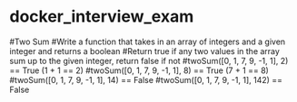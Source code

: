 # docker_interview_exam
#Two Sum
#Write a function that takes in an array of integers and a given integer and returns a boolean
#Return true if any two values in the array sum up to the given integer, return false if not
#twoSum([0, 1, 7, 9, -1, 1], 2)   == True (1 + 1 == 2)
#twoSum([0, 1, 7, 9, -1, 1], 8)   == True (7 + 1 == 8)
#twoSum([0, 1, 7, 9, -1, 1], 14)  == False
#twoSum([0, 1, 7, 9, -1, 1], 142) == False
